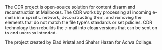 The CDR project is open-source solution for content disarm and reconstruction at Mailboxes. 
The CDR works by processing all incoming e-mails in a spesific network, deconstructing them, and removing the elements that do not match the file type's standards or set policies. 
CDR technology then rebuilds the e-mail into clean versions that can be sent on to end users as intended.

The project created by Elad Kristal and Shahar Hazan for Achva Collage.
